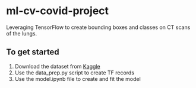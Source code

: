 # ml-cv-covid-project
Leveraging TensorFlow to create bounding boxes and classes on CT scans of the lungs.

## To get started
1. Download the dataset from [Kaggle](https://www.kaggle.com/datasets/hgunraj/covidxct)
2. Use the data_prep.py script to create TF records
3. Use the model.ipynb file to create and fit the model
